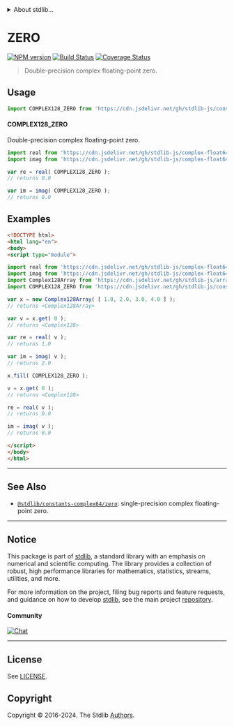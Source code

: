 <!--

@license Apache-2.0

Copyright (c) 2024 The Stdlib Authors.

Licensed under the Apache License, Version 2.0 (the "License");
you may not use this file except in compliance with the License.
You may obtain a copy of the License at

   http://www.apache.org/licenses/LICENSE-2.0

Unless required by applicable law or agreed to in writing, software
distributed under the License is distributed on an "AS IS" BASIS,
WITHOUT WARRANTIES OR CONDITIONS OF ANY KIND, either express or implied.
See the License for the specific language governing permissions and
limitations under the License.

-->


<details>
  <summary>
    About stdlib...
  </summary>
  <p>We believe in a future in which the web is a preferred environment for numerical computation. To help realize this future, we've built stdlib. stdlib is a standard library, with an emphasis on numerical and scientific computation, written in JavaScript (and C) for execution in browsers and in Node.js.</p>
  <p>The library is fully decomposable, being architected in such a way that you can swap out and mix and match APIs and functionality to cater to your exact preferences and use cases.</p>
  <p>When you use stdlib, you can be absolutely certain that you are using the most thorough, rigorous, well-written, studied, documented, tested, measured, and high-quality code out there.</p>
  <p>To join us in bringing numerical computing to the web, get started by checking us out on <a href="https://github.com/stdlib-js/stdlib">GitHub</a>, and please consider <a href="https://opencollective.com/stdlib">financially supporting stdlib</a>. We greatly appreciate your continued support!</p>
</details>

# ZERO

[![NPM version][npm-image]][npm-url] [![Build Status][test-image]][test-url] [![Coverage Status][coverage-image]][coverage-url] <!-- [![dependencies][dependencies-image]][dependencies-url] -->

> Double-precision complex floating-point zero.



<section class="usage">

## Usage

```javascript
import COMPLEX128_ZERO from 'https://cdn.jsdelivr.net/gh/stdlib-js/constants-complex128-zero@esm/index.mjs';
```

#### COMPLEX128_ZERO

Double-precision complex floating-point zero.

```javascript
import real from 'https://cdn.jsdelivr.net/gh/stdlib-js/complex-float64-real@esm/index.mjs';
import imag from 'https://cdn.jsdelivr.net/gh/stdlib-js/complex-float64-imag@esm/index.mjs';

var re = real( COMPLEX128_ZERO );
// returns 0.0

var im = imag( COMPLEX128_ZERO );
// returns 0.0
```

</section>

<!-- /.usage -->

<section class="examples">

## Examples

<!-- eslint no-undef: "error" -->

```html
<!DOCTYPE html>
<html lang="en">
<body>
<script type="module">

import real from 'https://cdn.jsdelivr.net/gh/stdlib-js/complex-float64-real@esm/index.mjs';
import imag from 'https://cdn.jsdelivr.net/gh/stdlib-js/complex-float64-imag@esm/index.mjs';
import Complex128Array from 'https://cdn.jsdelivr.net/gh/stdlib-js/array-complex128@esm/index.mjs';
import COMPLEX128_ZERO from 'https://cdn.jsdelivr.net/gh/stdlib-js/constants-complex128-zero@esm/index.mjs';

var x = new Complex128Array( [ 1.0, 2.0, 3.0, 4.0 ] );
// returns <Complex128Array>

var v = x.get( 0 );
// returns <Complex128>

var re = real( v );
// returns 1.0

var im = imag( v );
// returns 2.0

x.fill( COMPLEX128_ZERO );

v = x.get( 0 );
// returns <Complex128>

re = real( v );
// returns 0.0

im = imag( v );
// returns 0.0

</script>
</body>
</html>
```

</section>

<!-- /.examples -->

<!-- Section for related `stdlib` packages. Do not manually edit this section, as it is automatically populated. -->

<section class="related">

* * *

## See Also

-   <span class="package-name">[`@stdlib/constants-complex64/zero`][@stdlib/constants/complex64/zero]</span><span class="delimiter">: </span><span class="description">single-precision complex floating-point zero.</span>

</section>

<!-- /.related -->

<!-- Section for all links. Make sure to keep an empty line after the `section` element and another before the `/section` close. -->


<section class="main-repo" >

* * *

## Notice

This package is part of [stdlib][stdlib], a standard library with an emphasis on numerical and scientific computing. The library provides a collection of robust, high performance libraries for mathematics, statistics, streams, utilities, and more.

For more information on the project, filing bug reports and feature requests, and guidance on how to develop [stdlib][stdlib], see the main project [repository][stdlib].

#### Community

[![Chat][chat-image]][chat-url]

---

## License

See [LICENSE][stdlib-license].


## Copyright

Copyright &copy; 2016-2024. The Stdlib [Authors][stdlib-authors].

</section>

<!-- /.stdlib -->

<!-- Section for all links. Make sure to keep an empty line after the `section` element and another before the `/section` close. -->

<section class="links">

[npm-image]: http://img.shields.io/npm/v/@stdlib/constants-complex128-zero.svg
[npm-url]: https://npmjs.org/package/@stdlib/constants-complex128-zero

[test-image]: https://github.com/stdlib-js/constants-complex128-zero/actions/workflows/test.yml/badge.svg?branch=main
[test-url]: https://github.com/stdlib-js/constants-complex128-zero/actions/workflows/test.yml?query=branch:main

[coverage-image]: https://img.shields.io/codecov/c/github/stdlib-js/constants-complex128-zero/main.svg
[coverage-url]: https://codecov.io/github/stdlib-js/constants-complex128-zero?branch=main

<!--

[dependencies-image]: https://img.shields.io/david/stdlib-js/constants-complex128-zero.svg
[dependencies-url]: https://david-dm.org/stdlib-js/constants-complex128-zero/main

-->

[chat-image]: https://img.shields.io/gitter/room/stdlib-js/stdlib.svg
[chat-url]: https://app.gitter.im/#/room/#stdlib-js_stdlib:gitter.im

[stdlib]: https://github.com/stdlib-js/stdlib

[stdlib-authors]: https://github.com/stdlib-js/stdlib/graphs/contributors

[umd]: https://github.com/umdjs/umd
[es-module]: https://developer.mozilla.org/en-US/docs/Web/JavaScript/Guide/Modules

[deno-url]: https://github.com/stdlib-js/constants-complex128-zero/tree/deno
[deno-readme]: https://github.com/stdlib-js/constants-complex128-zero/blob/deno/README.md
[umd-url]: https://github.com/stdlib-js/constants-complex128-zero/tree/umd
[umd-readme]: https://github.com/stdlib-js/constants-complex128-zero/blob/umd/README.md
[esm-url]: https://github.com/stdlib-js/constants-complex128-zero/tree/esm
[esm-readme]: https://github.com/stdlib-js/constants-complex128-zero/blob/esm/README.md
[branches-url]: https://github.com/stdlib-js/constants-complex128-zero/blob/main/branches.md

[stdlib-license]: https://raw.githubusercontent.com/stdlib-js/constants-complex128-zero/main/LICENSE

<!-- <related-links> -->

[@stdlib/constants/complex64/zero]: https://github.com/stdlib-js/constants-complex64-zero/tree/esm

<!-- </related-links> -->

</section>

<!-- /.links -->
